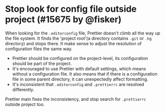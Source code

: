 # Stop look for config file outside project (#15675 by @fisker)

When looking for the `.editorconfig` file, Prettier doesn't climb all the way up the file system. It finds the 'project root'(a directory contains `.git` or `.hg` directory) and stops there. It make sense to adjust the resolution of configuration files the same way.

- Prettier should be configured on the project-level, its configuration should be part of the project.
- It's encouraged to use Prettier with default settings, which means without a configuration file. It also means that if there is a configuration file in some parent directory, it can unexpectedly affect formatting.
- It's inconsistent that `.editorconfig` and `.prettierrc` are resolved differently.

Prettier main fixes the inconsistency, and stop search for `.prettierrc` outside project too.
